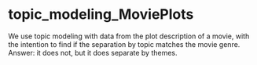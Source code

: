 # topic_modeling_MoviePlots
  We use topic modeling with data from the plot description of a movie, with the intention to find if the separation by topic matches the movie genre. Answer: it does not, but it does separate by themes.
